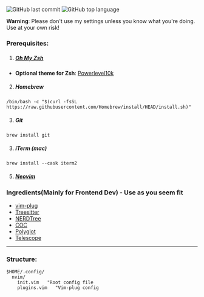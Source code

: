 ![GitHub last commit](https://img.shields.io/github/last-commit/wesknerd/dotfiles)
![GitHub top language](https://img.shields.io/github/languages/top/wesknerd/dotfiles)

**Warning**: Please don't use my settings unless you know what you're doing. Use at your own risk!

### Prerequisites:
1. ##### [Oh My Zsh](https://ohmyz.sh/#install)
  - **Optional theme for Zsh**: [Powerlevel10k](https://github.com/romkatv/powerlevel10k#installation)

2. ##### Homebrew
```shell
/bin/bash -c "$(curl -fsSL https://raw.githubusercontent.com/Homebrew/install/HEAD/install.sh)"
```
3. ##### Git
```shell	
brew install git
```

3. ##### iTerm (mac)
```shell
brew install --cask iterm2
```

5. ##### [Neovim](https://neovim.io/)

### Ingredients(Mainly for Frontend Dev) - Use as you seem fit 

- [vim-plug](https://github.com/junegunn/vim-plug)
- [Treesitter](https://github.com/nvim-treesitter/nvim-treesitter)
- [NERDTree](https://github.com/preservim/nerdtree)
- [COC](https://github.com/neoclide/coc.nvim)
- [Polyglot](https://github.com/sheerun/vim-polyglot)
- [Telescope](https://github.com/nvim-telescope/telescope.nvim)

----
### Structure:
```vim
$HOME/.config/
  nvim/
    init.vim   "Root config file
    plugins.vim   "Vim-plug config
```


